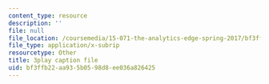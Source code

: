 ```yaml
---
content_type: resource
description: ''
file: null
file_location: /coursemedia/15-071-the-analytics-edge-spring-2017/bf3ffb22aa935b0598d8ee036a826425_JtIa7ofeXIY.vtt
file_type: application/x-subrip
resourcetype: Other
title: 3play caption file
uid: bf3ffb22-aa93-5b05-98d8-ee036a826425
---
```

